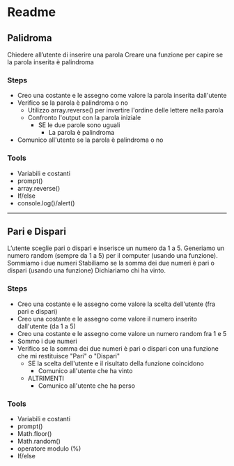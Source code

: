 # Readme
## Palidroma
Chiedere all’utente di inserire una parola Creare una funzione per capire se la parola inserita è palindroma

### Steps
- Creo una costante e le assegno come valore la parola inserita dall'utente
- Verifico se la parola è palindroma o no
  - Utilizzo array.reverse() per invertire l'ordine delle lettere nella parola
  - Confronto l'output con la parola iniziale 
    - SE le due parole sono uguali 
      - La parola è palindroma
- Comunico all'utente se la parola è palindroma o no

### Tools
- Variabili e costanti
- prompt()
- array.reverse()
- If/else
- console.log()/alert()

***

## Pari e Dispari
L’utente sceglie pari o dispari e inserisce un numero da 1 a 5.
Generiamo un numero random (sempre da 1 a 5) per il computer (usando una funzione). Sommiamo i due numeri Stabiliamo se la somma dei due numeri è pari o dispari (usando una funzione) Dichiariamo chi ha vinto.

### Steps
- Creo una costante e le assegno come valore la scelta dell'utente (fra pari e dispari)
- Creo una costante e le assegno come valore il numero inserito dall'utente (da 1 a 5)
- Creo una costante e le assegno come valore un numero random fra 1 e 5
- Sommo i due numeri 
- Verifico se la somma dei due numeri è pari o dispari con una funzione che mi restituisce "Pari" o "Dispari"
  - SE la scelta dell'utente e il risultato della funzione coincidono
    - Comunico all'utente che ha vinto
  - ALTRIMENTI 
    - Comunico all'utente che ha perso

### Tools
- Variabili e costanti
- prompt()
- Math.floor()
- Math.random()
- operatore modulo (%)
- If/else
